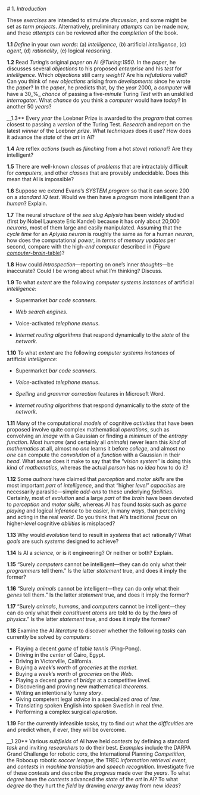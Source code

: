 
_#_ 1. _Introduction_

These _exercises_ are intended to stimulate _discussion_, and some might be
set as _term_ _projects_. Alternatively, preliminary _attempts_ can be made
now, and these _attempts_ can be reviewed after the _completion_ of the
book.

**1.1** _Define_ in your own _words_: (a) _intelligence_, (_b_) artificial _intelligence_,
(_c_) _agent_, (d) _rationality_, (e) logical _reasoning_.

**1.2** Read _Turing_’s original _paper_ on AI _@Turing:1950_. In the _paper_, he
discusses several _objections_ to his proposed _enterprise_ and his _test_ for
_intelligence_. Which _objections_ still carry _weight_? Are his _refutations_
valid? Can you think of new _objections_ arising from _developments_ since
he wrote the _paper_? In the _paper_, he predicts that, by the _year_ 2000, a
_computer_ will have a 30_%_ _chance_ of passing a five-_minute_ Turing _Test_
with an unskilled _interrogator_. What _chance_ do you think a _computer_
would have _today_? In another 50 _years_?

*_*_1.3** Every _year_ the Loebner Prize is awarded to the _program_ that comes
closest to passing a _version_ of the Turing Test. _Research_ and report on
the latest _winner_ of the Loebner _prize_. What _techniques_ does it use? How
does it advance the _state_ of the _art_ in AI?

**1.4** Are reflex _actions_ (such as _flinching_ from a hot _stove_) _rational_? Are
they intelligent?

**1.5** There are well-known _classes_ of _problems_ that are intractably difficult
for _computers_, and other _classes_ that are provably undecidable. Does
this mean that AI is impossible?

**1.6** Suppose we extend Evans’s *SYSTEM* _program_ so that it can score 200 on a _standard_
_IQ_ _test_. Would we then have a _program_ more intelligent than a _human_?
Explain.

**1.7** The neural _structure_ of the _sea_ _slug_ *Aplysia* has been
widely studied (first by Nobel Laureate Eric Kandel) because it has only
about 20,000 _neurons_, most of them large and easily manipulated.
Assuming that the _cycle_ _time_ for an *Aplysia* _neuron_ is
roughly the same as for a human _neuron_, how does the computational
_power_, in _terms_ of _memory_ _updates_ per second, compare with the high-_end_
_computer_ described in (_Figure_ [_computer_-_brain_-table](#/))?

**1.8** How could _introspection_—reporting on one’s inner _thoughts_—be inaccurate?
Could I be wrong about what I’m thinking? Discuss.

**1.9** To what _extent_ are the following _computer_ _systems_ _instances_ of
artificial _intelligence_:

-   Supermarket _bar_ _code_ _scanners_.

-   _Web_ _search_ _engines_.

-   Voice-activated _telephone_ _menus_.

-   _Internet_ _routing_ _algorithms_ that respond dynamically to the _state_ of
the _network_.

**1.10** To what _extent_ are the following _computer_ _systems_ _instances_ of
artificial _intelligence_:

- Supermarket _bar_ _code_ _scanners_.

- _Voice_-activated _telephone_ _menus_.

- _Spelling_ and _grammar_ _correction_ features in Microsoft Word.

- _Internet_ _routing_ _algorithms_ that respond dynamically to the _state_ of the _network_.

**1.11** Many of the computational _models_ of cognitive _activities_ that have been
proposed involve quite complex mathematical _operations_, such as
convolving an _image_ with a Gaussian or finding a _minimum_ of the _entropy_
_function_. Most _humans_ (and certainly all _animals_) never learn this _kind_
of _mathematics_ at all, almost no _one_ learns it before _college_, and
almost no _one_ can compute the _convolution_ of a _function_ with a Gaussian
in their _head_. What _sense_ does it make to say that the “_vision_ _system_”
is doing this _kind_ of _mathematics_, whereas the actual _person_ has no _idea_
how to do it?

**1.12** Some _authors_ have claimed that _perception_ and _motor_ _skills_ are the most
important _part_ of _intelligence_, and that “higher _level_” _capacities_ are
necessarily parasitic—simple _add_-_ons_ to these underlying _facilities_.
Certainly, most of _evolution_ and a large _part_ of the _brain_ have been
devoted to _perception_ and _motor_ _skills_, whereas AI has found _tasks_ such
as _game_ _playing_ and logical _inference_ to be easier, in many _ways_, than
perceiving and acting in the real _world_. Do you think that AI’s
traditional _focus_ on higher-_level_ cognitive _abilities_ is misplaced?

**1.13** Why would _evolution_ tend to result in _systems_ that act rationally? What
_goals_ are such _systems_ designed to achieve?

**1.14** Is AI a _science_, or is it engineering? Or neither or both? Explain.

**1.15** “Surely _computers_ cannot be intelligent—they can do only what their
_programmers_ tell them.” Is the latter _statement_ true, and does it imply
the former?

**1.16** “Surely _animals_ cannot be intelligent—they can do only what their _genes_
tell them.” Is the latter _statement_ true, and does it imply the former?

**1.17** “Surely _animals_, _humans_, and _computers_ cannot be intelligent—they can do
only what their _constituent_ _atoms_ are told to do by the _laws_ of
_physics_.” Is the latter _statement_ true, and does it imply the former?

**1.18** Examine the AI _literature_ to discover whether the following _tasks_ can
currently be solved by _computers_:

- Playing a decent _game_ of _table_ _tennis_ (Ping-Pong).
- Driving in the _center_ of Cairo, Egypt.
- Driving in Victorville, California.
- Buying a _week_’s _worth_ of _groceries_ at the _market_.
- Buying a _week_’s _worth_ of _groceries_ on the _Web_.
- Playing a decent _game_ of _bridge_ at a competitive _level_.
- Discovering and proving new mathematical _theorems_.
- Writing an intentionally funny _story_.
- Giving competent legal _advice_ in a specialized _area_ of _law_.
- Translating spoken English into spoken Swedish in real _time_.
- Performing a complex surgical _operation_.

**1.19** For the currently infeasible _tasks_, try to find out what the
_difficulties_ are and predict when, if ever, they will be overcome.

*_*_1.20** Various _subfields_ of AI have held _contests_ by defining a standard _task_
and inviting _researchers_ to do their best. _Examples_ include the DARPA
Grand Challenge for robotic _cars_, the International Planning
_Competition_, the Robocup robotic _soccer_ _league_, the TREC _information_
_retrieval_ _event_, and _contests_ in _machine_ _translation_ and _speech_
_recognition_. Investigate five of these _contests_ and describe the
_progress_ made over the _years_. To what _degree_ have the _contests_ advanced
the _state_ of the _art_ in AI? To what _degree_ do they hurt the _field_ by
drawing _energy_ away from new _ideas_?

